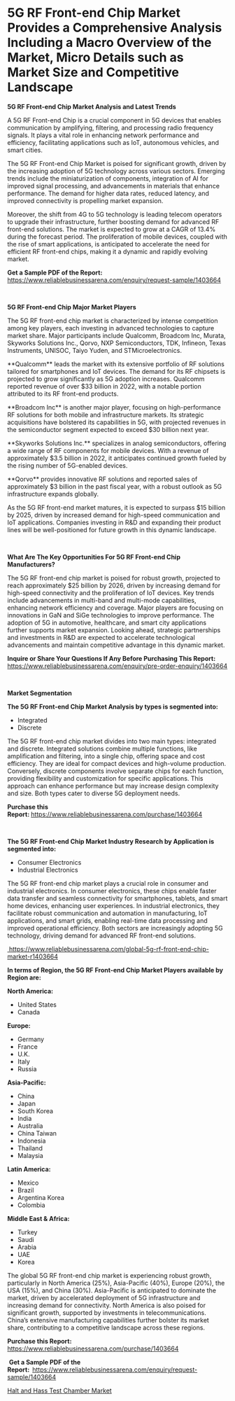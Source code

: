 <p><h1>5G RF Front-end Chip Market Provides a Comprehensive Analysis Including a Macro Overview of the Market, Micro Details such as Market Size and Competitive Landscape</h1></p><p><strong>5G RF Front-end Chip Market Analysis and Latest Trends</strong></p>
<p><p>A 5G RF Front-end Chip is a crucial component in 5G devices that enables communication by amplifying, filtering, and processing radio frequency signals. It plays a vital role in enhancing network performance and efficiency, facilitating applications such as IoT, autonomous vehicles, and smart cities.</p><p>The 5G RF Front-end Chip Market is poised for significant growth, driven by the increasing adoption of 5G technology across various sectors. Emerging trends include the miniaturization of components, integration of AI for improved signal processing, and advancements in materials that enhance performance. The demand for higher data rates, reduced latency, and improved connectivity is propelling market expansion.</p><p>Moreover, the shift from 4G to 5G technology is leading telecom operators to upgrade their infrastructure, further boosting demand for advanced RF front-end solutions. The market is expected to grow at a CAGR of 13.4% during the forecast period. The proliferation of mobile devices, coupled with the rise of smart applications, is anticipated to accelerate the need for efficient RF front-end chips, making it a dynamic and rapidly evolving market.</p></p>
<p><strong>Get a Sample PDF of the Report:&nbsp;</strong> <a href="https://www.reliablebusinessarena.com/enquiry/request-sample/1403664?utm_campaign=1871&utm_medium=2&utm_source=Github&utm_content=ia&utm_term=13012025&utm_id=5g-rf-front-end-chip">https://www.reliablebusinessarena.com/enquiry/request-sample/1403664</a></p>
<p>&nbsp;</p>
<p><strong>5G RF Front-end Chip Major Market Players</strong></p>
<p><p>The 5G RF front-end chip market is characterized by intense competition among key players, each investing in advanced technologies to capture market share. Major participants include Qualcomm, Broadcom Inc, Murata, Skyworks Solutions Inc., Qorvo, NXP Semiconductors, TDK, Infineon, Texas Instruments, UNISOC, Taiyo Yuden, and STMicroelectronics.</p><p>**Qualcomm** leads the market with its extensive portfolio of RF solutions tailored for smartphones and IoT devices. The demand for its RF chipsets is projected to grow significantly as 5G adoption increases. Qualcomm reported revenue of over $33 billion in 2022, with a notable portion attributed to its RF front-end products.</p><p>**Broadcom Inc** is another major player, focusing on high-performance RF solutions for both mobile and infrastructure markets. Its strategic acquisitions have bolstered its capabilities in 5G, with projected revenues in the semiconductor segment expected to exceed $30 billion next year.</p><p>**Skyworks Solutions Inc.** specializes in analog semiconductors, offering a wide range of RF components for mobile devices. With a revenue of approximately $3.5 billion in 2022, it anticipates continued growth fueled by the rising number of 5G-enabled devices.</p><p>**Qorvo** provides innovative RF solutions and reported sales of approximately $3 billion in the past fiscal year, with a robust outlook as 5G infrastructure expands globally.</p><p>As the 5G RF front-end market matures, it is expected to surpass $15 billion by 2025, driven by increased demand for high-speed communication and IoT applications. Companies investing in R&D and expanding their product lines will be well-positioned for future growth in this dynamic landscape.</p></p>
<p>&nbsp;</p>
<p><strong>What Are The Key Opportunities For 5G RF Front-end Chip Manufacturers?</strong></p>
<p><p>The 5G RF front-end chip market is poised for robust growth, projected to reach approximately $25 billion by 2026, driven by increasing demand for high-speed connectivity and the proliferation of IoT devices. Key trends include advancements in multi-band and multi-mode capabilities, enhancing network efficiency and coverage. Major players are focusing on innovations in GaN and SiGe technologies to improve performance. The adoption of 5G in automotive, healthcare, and smart city applications further supports market expansion. Looking ahead, strategic partnerships and investments in R&D are expected to accelerate technological advancements and maintain competitive advantage in this dynamic market.</p></p>
<p><strong>Inquire or Share Your Questions If Any Before Purchasing This Report:</strong> <a href="https://www.reliablebusinessarena.com/enquiry/pre-order-enquiry/1403664?utm_campaign=1871&utm_medium=2&utm_source=Github&utm_content=ia&utm_term=13012025&utm_id=5g-rf-front-end-chip">https://www.reliablebusinessarena.com/enquiry/pre-order-enquiry/1403664</a></p>
<p>&nbsp;</p>
<p><strong>Market Segmentation</strong></p>
<p><strong>The 5G RF Front-end Chip Market Analysis by types is segmented into:</strong></p>
<p><ul><li>Integrated</li><li>Discrete</li></ul></p>
<p><p>The 5G RF front-end chip market divides into two main types: integrated and discrete. Integrated solutions combine multiple functions, like amplification and filtering, into a single chip, offering space and cost efficiency. They are ideal for compact devices and high-volume production. Conversely, discrete components involve separate chips for each function, providing flexibility and customization for specific applications. This approach can enhance performance but may increase design complexity and size. Both types cater to diverse 5G deployment needs.</p></p>
<p><strong>Purchase this Report:&nbsp;</strong><a href="https://www.reliablebusinessarena.com/purchase/1403664?utm_campaign=1871&utm_medium=2&utm_source=Github&utm_content=ia&utm_term=13012025&utm_id=5g-rf-front-end-chip">https://www.reliablebusinessarena.com/purchase/1403664</a></p>
<p>&nbsp;</p>
<p><strong>The 5G RF Front-end Chip Market Industry Research by Application is segmented into:</strong></p>
<p><ul><li>Consumer Electronics</li><li>Industrial Electronics</li></ul></p>
<p><p>The 5G RF front-end chip market plays a crucial role in consumer and industrial electronics. In consumer electronics, these chips enable faster data transfer and seamless connectivity for smartphones, tablets, and smart home devices, enhancing user experiences. In industrial electronics, they facilitate robust communication and automation in manufacturing, IoT applications, and smart grids, enabling real-time data processing and improved operational efficiency. Both sectors are increasingly adopting 5G technology, driving demand for advanced RF front-end solutions.</p></p>
<p><a href="https://www.reliablebusinessarena.com/global-5g-rf-front-end-chip-market-r1403664?utm_campaign=1871&utm_medium=2&utm_source=Github&utm_content=ia&utm_term=13012025&utm_id=5g-rf-front-end-chip">&nbsp;https://www.reliablebusinessarena.com/global-5g-rf-front-end-chip-market-r1403664</a></p>
<p><strong>In terms of Region, the 5G RF Front-end Chip Market Players available by Region are:</strong></p>
<p>
    <p> <strong> North America: </strong>
        <ul>
            <li>United States</li>
            <li>Canada</li>
        </ul>
        </p> 
    <p> <strong> Europe: </strong>
        <ul>
            <li>Germany</li>
            <li>France</li>
            <li>U.K.</li>
            <li>Italy</li>
            <li>Russia</li>
        </ul>
        </p> 
    <p> <strong> Asia-Pacific: </strong>
        <ul>
            <li>China</li>
            <li>Japan</li>
            <li>South Korea</li>
            <li>India</li>
            <li>Australia</li>
            <li>China Taiwan</li>
            <li>Indonesia</li>
            <li>Thailand</li>
            <li>Malaysia</li>
        </ul>
        </p> 
    <p> <strong> Latin America: </strong>
        <ul>
            <li>Mexico</li>
            <li>Brazil</li>
            <li>Argentina Korea</li>
            <li>Colombia</li>
        </ul>
        </p> 
    <p> <strong> Middle East & Africa: </strong>
        <ul>
            <li>Turkey</li>
            <li>Saudi</li>
            <li>Arabia</li>
            <li>UAE</li>
            <li>Korea</li>
        </ul>
    </p>
    </p>
<p><p>The global 5G RF front-end chip market is experiencing robust growth, particularly in North America (25%), Asia-Pacific (40%), Europe (20%), the USA (15%), and China (30%). Asia-Pacific is anticipated to dominate the market, driven by accelerated deployment of 5G infrastructure and increasing demand for connectivity. North America is also poised for significant growth, supported by investments in telecommunications. China’s extensive manufacturing capabilities further bolster its market share, contributing to a competitive landscape across these regions.</p></p>
<p><strong>Purchase this Report: </strong><a href="https://www.reliablebusinessarena.com/purchase/1403664?utm_campaign=1871&utm_medium=2&utm_source=Github&utm_content=ia&utm_term=13012025&utm_id=5g-rf-front-end-chip">https://www.reliablebusinessarena.com/purchase/1403664</a></p>
<p>&nbsp;<strong>Get a Sample PDF of the Report:&nbsp;&nbsp;</strong><a href="https://www.reliablebusinessarena.com/enquiry/request-sample/1403664?utm_campaign=1871&utm_medium=2&utm_source=Github&utm_content=ia&utm_term=13012025&utm_id=5g-rf-front-end-chip">https://www.reliablebusinessarena.com/enquiry/request-sample/1403664</a></p>
<p><strong></strong></p>
<p><p><a href="https://github.com/marloy8/Market-Research-Report-List-6/blob/main/halt-and-hass-test-chamber-market.md?utm_campaign=1871&utm_medium=2&utm_source=Github&utm_content=ia&utm_term=13012025&utm_id=5g-rf-front-end-chip">Halt and Hass Test Chamber Market</a></p></p>